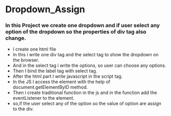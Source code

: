# Dropdown_Assign
### In this Project we create one dropdown and if user select any option of the dropdown so the properties of div tag also change.
* I create one html file
* In this i write one div tag and the select tag to show the dropdown on the browser.
* And in the select tag i write the options, so user can choose any options.
* Then I bind the label tag with select tag.
* After the html part I write javascript in the script tag.
* In the JS I access the element with the help of document.getElementByID method.
* Then i create traditional function in the js and in the function add the eventListener to the  element.
* so,if the user select any of the option so the value of option are assign to the div.
